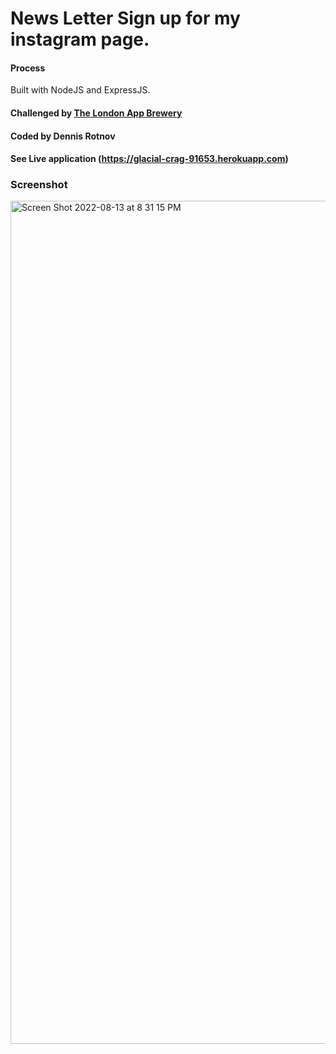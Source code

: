 # News Letter Sign up for my instagram page.

#### Process
Built with NodeJS and ExpressJS. 

#### Challenged by [The London App Brewery](https://www.appbrewery.co)
#### Coded by Dennis Rotnov
#### See Live application (https://glacial-crag-91653.herokuapp.com)

### Screenshot
<img width="1349" alt="Screen Shot 2022-08-13 at 8 31 15 PM" src="https://user-images.githubusercontent.com/86169204/184517738-22e236f8-d131-43e9-99c3-7f0d9e41126a.png">
